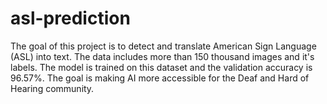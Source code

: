 # asl-prediction
The goal of this project is to detect and translate American Sign Language (ASL) into text. The data includes more than 150 thousand images and it's labels. The model is trained on this dataset and the validation accuracy is 96.57%. The goal is making AI more accessible for the Deaf and Hard of Hearing community.
